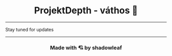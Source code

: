 <h1 align="center">ProjektDepth - váthos 🐲</h1>

---

Stay tuned for updates

---

<h3 align="center">Made with 💘 by shadowleaf</h3>
